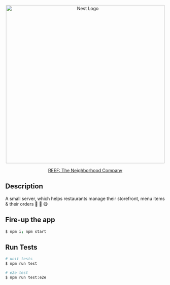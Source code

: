 <p align="center">
  <a href="https://www.reeftechnology.com/" target="blank">
    <img src="https://reeftechnology.com/api/uploads/illustration_homepage_REEF_new_578222f16f.jpg" width="500" alt="Nest Logo" />
  </a>
</p>

<p align="center">
  <a href="https://www.reeftechnology.com/" target="_blank">REEF: The Neighborhood Company</a></p>
<p align="center">

## Description

A small server, which helps restaurants manage their storefront, menu items & their orders 🍴 🚚 😋

## Fire-up the app

```bash
$ npm i; npm start
```

## Run Tests

```bash
# unit tests
$ npm run test

# e2e test
$ npm run test:e2e
```
